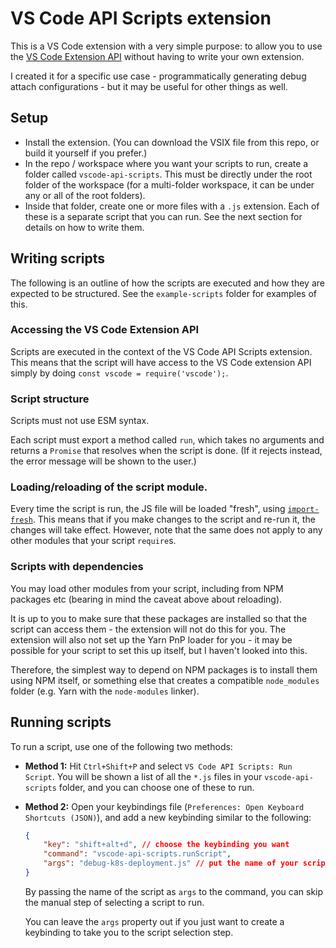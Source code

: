 # VS Code API Scripts extension

This is a VS Code extension with a very simple purpose: to allow you to use the [VS Code Extension API](https://code.visualstudio.com/api/references/vscode-api) without having to write your own extension.

I created it for a specific use case - programmatically generating debug attach configurations - but it may be useful for other things as well.

## Setup

* Install the extension. (You can download the VSIX file from this repo, or build it yourself if you prefer.)
* In the repo / workspace where you want your scripts to run, create a folder called `vscode-api-scripts`. This must be directly under the root folder of the workspace (for a multi-folder workspace, it can be under any or all of the root folders).
* Inside that folder, create one or more files with a `.js` extension. Each of these is a separate script that you can run. See the next section for details on how to write them.

## Writing scripts

The following is an outline of how the scripts are executed and how they are expected to be structured. See the `example-scripts` folder for examples of this.

### Accessing the VS Code Extension API

Scripts are executed in the context of the VS Code API Scripts extension. This means that the script will have access to the VS Code extension API simply by doing `const vscode = require('vscode');`.

### Script structure

Scripts must not use ESM syntax.

Each script must export a method called `run`, which takes no arguments and returns a `Promise` that resolves when the script is done. (If it rejects instead, the error message will be shown to the user.)

### Loading/reloading of the script module.

Every time the script is run, the JS file will be loaded "fresh", using [`import-fresh`](`https://www.npmjs.com/package/import-fresh`). This means that if you make changes to the script and re-run it, the changes will take effect. However, note that the same does not apply to any other modules that your script `require`s.

### Scripts with dependencies

You may load other modules from your script, including from NPM packages etc (bearing in mind the caveat above about reloading).

It is up to you to make sure that these packages are installed so that the script can access them - the extension will not do this for you. The extension will also not set up the Yarn PnP loader for you - it may be possible for your script to set this up itself, but I haven't looked into this.

Therefore, the simplest way to depend on NPM packages is to install them using NPM itself, or something else that creates a compatible `node_modules` folder (e.g. Yarn with the `node-modules` linker).

## Running scripts

To run a script, use one of the following two methods:

* **Method 1:** Hit `Ctrl+Shift+P` and select `VS Code API Scripts: Run Script`. You will be shown a list of all the `*.js` files in your `vscode-api-scripts` folder, and you can choose one of these to run.
* **Method 2:** Open your keybindings file (`Preferences: Open Keyboard Shortcuts (JSON)`), and add a new keybinding similar to the following:

    ```json
    {
        "key": "shift+alt+d", // choose the keybinding you want
        "command": "vscode-api-scripts.runScript",
        "args": "debug-k8s-deployment.js" // put the name of your script file here
    }
    ```

    By passing the name of the script as `args` to the command, you can skip the manual step of selecting a script to run.
    
    You can leave the `args` property out if you just want to create a keybinding to take you to the script selection step.

